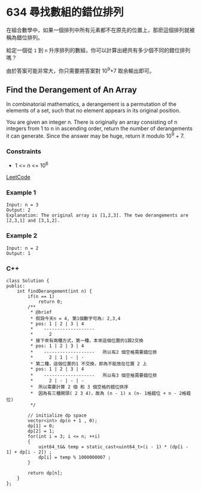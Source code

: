 # 634 尋找數組的錯位排列

在組合數學中，如果一個排列中所有元素都不在原先的位置上，那麽這個排列就被稱為錯位排列。

給定一個從 `1` 到 `n` 升序排列的數組，你可以計算出總共有多少個不同的錯位排列嗎？

由於答案可能非常大，你只需要將答案對 10<sup>9</sup>+7 取余輸出即可。

## Find the Derangement of An Array

In combinatorial mathematics, a derangement is a permutation of the elements of a set, such that no element appears in its original position.

You are given an integer n. There is originally an array consisting of n integers from 1 to n in ascending order, return the number of derangements it can generate. Since the answer may be huge, return it modulo 10<sup>9</sup> + 7.

### Constraints

* 1 <= n <= 10<sup>6</sup>

[LeetCode](https://leetcode-cn.com/problems/find-the-derangement-of-an-array/)


### Example 1

```
Input: n = 3
Output: 2
Explanation: The original array is [1,2,3]. The two derangements are [2,3,1] and [3,1,2].
```

### Example 2

```
Input: n = 2
Output: 1
```

### C++ 

```
class Solution {
public:
    int findDerangement(int n) {
        if(n == 1)
            return 0;
        /**
         * @brief 
         * 假設今天n = 4, 第1個數字可為: 2,3,4
         * pos: 1 | 2 | 3 | 4
         *    -------------------
         *      2
         * 接下來有兩種方式，第一種，本來這個位置的1跟2交換
         * pos: 1 | 2 | 3 | 4
         *    -------------------   所以有2 個空格需要錯位排
         *      2 | 1 | - | -
         * 第二種，這個位置的1 不交換，即為不能放在位置 2 上
         * pos: 1 | 2 | 3 | 4
         *    -------------------   所以有3 個空格需要錯位排
         *      2 | - | - | -
         *  所以需要計算 2 個 和 3 個空格的錯位排序
         *  因為有三種開頭( 2 3 4)，故為 (n - 1) x (n- 1格錯位 + n - 2格錯位)
         */

        // initialize dp space
        vector<int> dp(n + 1 , 0);
        dp[1] = 0;
        dp[2] = 1;
        for(int i = 3; i <= n; ++i)
        {
            uint64_t&& temp = static_cast<uint64_t>(i - 1) * (dp[i - 1] + dp[i - 2]) ;
            dp[i] = temp % 1000000007 ;
        }

        return dp[n];
    }
};
```
